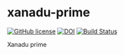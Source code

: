 # xanadu-prime

[![GitHub license](https://sinfallas.files.wordpress.com/2016/02/gpl.png)](https://github.com/xanadu-linux/xanadu-prime/blob/master/LICENSE)
[![DOI](https://zenodo.org/badge/4102/xanadu-linux/xanadu-prime.svg)](https://zenodo.org/badge/latestdoi/4102/xanadu-linux/xanadu-prime)
[![Build Status](https://travis-ci.org/xanadu-linux/xanadu-prime.svg?branch=master)](https://travis-ci.org/xanadu-linux/xanadu-prime)

Xanadu prime
